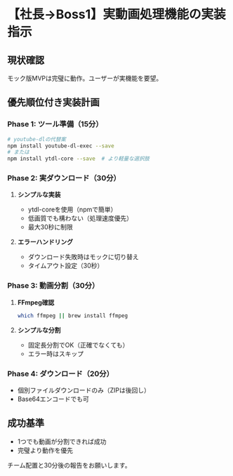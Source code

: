# 【社長→Boss1】実動画処理機能の実装指示

## 現状確認
モック版MVPは完璧に動作。ユーザーが実機能を要望。

## 優先順位付き実装計画

### Phase 1: ツール準備（15分）
```bash
# youtube-dlの代替案
npm install youtube-dl-exec --save
# または
npm install ytdl-core --save  # より軽量な選択肢
```

### Phase 2: 実ダウンロード（30分）
1. **シンプルな実装**
   - ytdl-coreを使用（npmで簡単）
   - 低画質でも構わない（処理速度優先）
   - 最大30秒に制限

2. **エラーハンドリング**
   - ダウンロード失敗時はモックに切り替え
   - タイムアウト設定（30秒）

### Phase 3: 動画分割（30分）
1. **FFmpeg確認**
   ```bash
   which ffmpeg || brew install ffmpeg
   ```

2. **シンプルな分割**
   - 固定長分割でOK（正確でなくても）
   - エラー時はスキップ

### Phase 4: ダウンロード（20分）
- 個別ファイルダウンロードのみ（ZIPは後回し）
- Base64エンコードでも可

## 成功基準
- 1つでも動画が分割できれば成功
- 完璧より動作を優先

チーム配置と30分後の報告をお願いします。